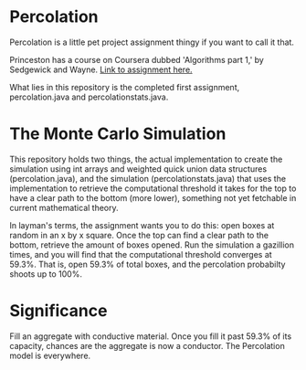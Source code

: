 # Percolation

Percolation is a little pet project assignment thingy if you want to call it that. 

Princeston has a course on Coursera dubbed 'Algorithms part 1,' by Sedgewick and Wayne. [Link to assignment here.](https://coursera.cs.princeton.edu/algs4/assignments/percolation/specification.php)

What lies in this repository is the completed first assignment, percolation.java and percolationstats.java. 



# The Monte Carlo Simulation 

This repository holds two things, the actual implementation to create the simulation using int arrays and weighted quick union data structures
(percolation.java), and the simulation (percolationstats.java) that uses the implementation to retrieve the computational
threshold it takes for the top to have a clear path to the bottom (more lower), something not yet fetchable in current
mathematical theory. 

In layman's terms, the assignment wants you to do this: open boxes at random in an x by x square. Once the top can find a clear path to the bottom, retrieve the amount of boxes opened. Run the simulation a gazillion times, and you will find that the computational threshold converges at 59.3%.
That is, open 59.3% of total boxes, and the percolation probabilty shoots up to 100%. 

# Significance

Fill an aggregate with conductive material. Once you fill it past 59.3% of its capacity, chances are the aggregate is now a conductor. The Percolation model is everywhere. 
